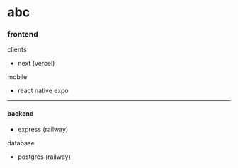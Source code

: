 # abc

### frontend

clients 
- next (vercel)

mobile
- react native expo

---

#### backend

- express (railway)

database
- postgres (railway)
